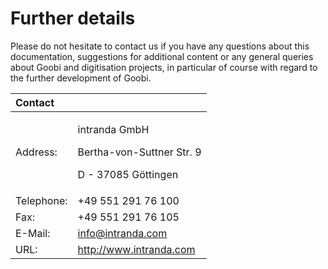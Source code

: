 # Further details

Please do not hesitate to contact us if you have any questions about this documentation, suggestions for additional content or any general queries about Goobi and digitisation projects, in particular of course with regard to the further development of Goobi.

<table>
  <thead>
    <tr>
      <th style="text-align:left"><b>Contact</b>
      </th>
      <th style="text-align:left"></th>
    </tr>
  </thead>
  <tbody>
    <tr>
      <td style="text-align:left">Address:</td>
      <td style="text-align:left">
        <p>intranda GmbH</p>
        <p>Bertha-von-Suttner Str. 9</p>
        <p>D - 37085 G&#xF6;ttingen</p>
      </td>
    </tr>
    <tr>
      <td style="text-align:left">Telephone:</td>
      <td style="text-align:left">+49 551 291 76 100</td>
    </tr>
    <tr>
      <td style="text-align:left">Fax:</td>
      <td style="text-align:left">+49 551 291 76 105</td>
    </tr>
    <tr>
      <td style="text-align:left">E-Mail:</td>
      <td style="text-align:left"><a href="mailto:info@intranda.com">info@intranda.com</a>
      </td>
    </tr>
    <tr>
      <td style="text-align:left">URL:</td>
      <td style="text-align:left"><a href="http://www.intranda.com">http://www.intranda.com</a>
      </td>
    </tr>
  </tbody>
</table>

